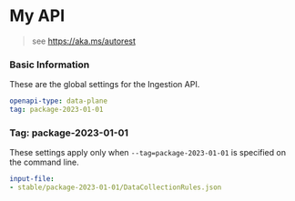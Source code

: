 # My API
> see https://aka.ms/autorest

### Basic Information
These are the global settings for the Ingestion API.

``` yaml
openapi-type: data-plane
tag: package-2023-01-01
```

### Tag: package-2023-01-01

These settings apply only when `--tag=package-2023-01-01` is specified on the command line.

``` yaml $(tag) == 'package-2023-01-01'
input-file:
- stable/package-2023-01-01/DataCollectionRules.json
```
